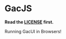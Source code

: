 # GacJS

**Read the [LICENSE](https://github.com/vczh-libraries/GacJS/blob/master/LICENSE.md) first.**

Running GacUI in Browsers!
